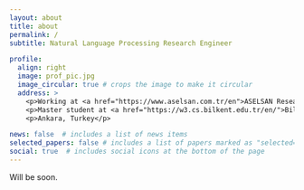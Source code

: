 ```yaml
---
layout: about
title: about
permalink: /
subtitle: Natural Language Processing Research Engineer

profile:
  align: right
  image: prof_pic.jpg
  image_circular: true # crops the image to make it circular
  address: >
    <p>Working at <a href="https://www.aselsan.com.tr/en">ASELSAN Research Center</a></p>
    <p>Master student at <a href="https://w3.cs.bilkent.edu.tr/en/">Bilkent University, Department of Computer Engineering</a></p>
    <p>Ankara, Turkey</p>

news: false  # includes a list of news items
selected_papers: false # includes a list of papers marked as "selected={true}"
social: true  # includes social icons at the bottom of the page
---
```


Will be soon.
